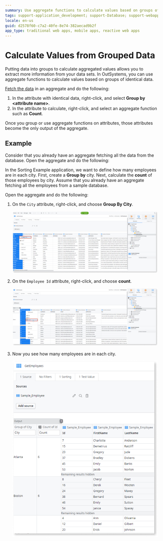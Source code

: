 ```yaml
---
summary: Use aggregate functions to calculate values based on groups of identical data.
tags: support-application_development; support-Database; support-webapps
locale: en-us
guid: d2578f60-c7a2-40fe-8e74-382aecad9b2f
app_type: traditional web apps, mobile apps, reactive web apps
---
```


# Calculate Values from Grouped Data

Putting data into groups to calculate aggregated values allows you to extract more information from your data sets. In OutSystems, you can use aggregate functions to calculate values based on groups of identical data.

[Fetch the data](<fetch-display.md>) in an aggregate and do the following:

1. In the attribute with identical data, right-click, and select **Group by &lt;attribute name&gt;**.
1. In the attribute to calculate, right-click, and select an aggregate function such as **Count**.

Once you group or use aggregate functions on attributes, those attributes become the only output of the aggregate.

## Example

Consider that you already have an aggregate fetching all the data from the database. Open the aggregate and do the following:

In the Sorting Example application, we want to define how many employees are in each city. First, create a **Group by** city. Next, calculate the **count** of those employees by city. Assume that you already have an aggregate fetching all the employees from a sample database. 

Open the aggregate and do the following:

1. On the `City` attribute, right-click, and choose **Group By City**.
  
    ![Group by city](images/group-calculate-ex-ss.png)

1. On the `Employee Id` attribute, right-click, and choose **count**.

    ![Count employees](images/group-calculate-ex1-ss.png)

1. Now you see how many employees are in each city.

    ![Employees per city](images/group-calculate-ex2-ss.png)
